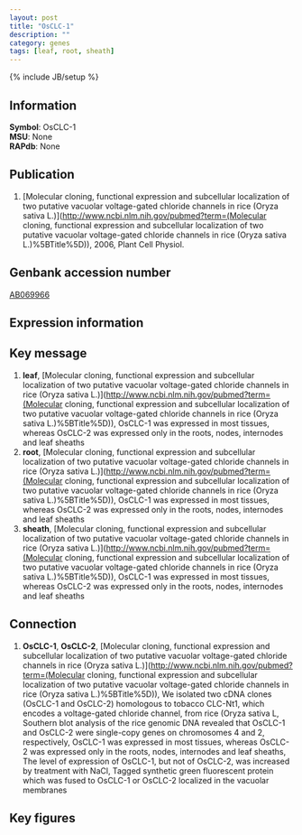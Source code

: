 ```yaml
---
layout: post
title: "OsCLC-1"
description: ""
category: genes
tags: [leaf, root, sheath]
---
```

{% include JB/setup %}

## Information
__Symbol__: OsCLC-1  
__MSU__: None  
__RAPdb__: None  

## Publication
1. [Molecular cloning, functional expression and subcellular localization of two putative vacuolar voltage-gated chloride channels in rice (Oryza sativa L.)](http://www.ncbi.nlm.nih.gov/pubmed?term=(Molecular cloning, functional expression and subcellular localization of two putative vacuolar voltage-gated chloride channels in rice (Oryza sativa L.)%5BTitle%5D)), 2006, Plant Cell Physiol.

## Genbank accession number
[AB069966](http://www.ncbi.nlm.nih.gov/nuccore/AB069966)

## Expression information

## Key message
1. __leaf__, [Molecular cloning, functional expression and subcellular localization of two putative vacuolar voltage-gated chloride channels in rice (Oryza sativa L.)](http://www.ncbi.nlm.nih.gov/pubmed?term=(Molecular cloning, functional expression and subcellular localization of two putative vacuolar voltage-gated chloride channels in rice (Oryza sativa L.)%5BTitle%5D)),  OsCLC-1 was expressed in most tissues, whereas OsCLC-2 was expressed only in the roots, nodes, internodes and leaf sheaths
2. __root__, [Molecular cloning, functional expression and subcellular localization of two putative vacuolar voltage-gated chloride channels in rice (Oryza sativa L.)](http://www.ncbi.nlm.nih.gov/pubmed?term=(Molecular cloning, functional expression and subcellular localization of two putative vacuolar voltage-gated chloride channels in rice (Oryza sativa L.)%5BTitle%5D)),  OsCLC-1 was expressed in most tissues, whereas OsCLC-2 was expressed only in the roots, nodes, internodes and leaf sheaths
3. __sheath__, [Molecular cloning, functional expression and subcellular localization of two putative vacuolar voltage-gated chloride channels in rice (Oryza sativa L.)](http://www.ncbi.nlm.nih.gov/pubmed?term=(Molecular cloning, functional expression and subcellular localization of two putative vacuolar voltage-gated chloride channels in rice (Oryza sativa L.)%5BTitle%5D)),  OsCLC-1 was expressed in most tissues, whereas OsCLC-2 was expressed only in the roots, nodes, internodes and leaf sheaths

## Connection
1. __OsCLC-1__, __OsCLC-2__, [Molecular cloning, functional expression and subcellular localization of two putative vacuolar voltage-gated chloride channels in rice (Oryza sativa L.)](http://www.ncbi.nlm.nih.gov/pubmed?term=(Molecular cloning, functional expression and subcellular localization of two putative vacuolar voltage-gated chloride channels in rice (Oryza sativa L.)%5BTitle%5D)), We isolated two cDNA clones (OsCLC-1 and OsCLC-2) homologous to tobacco CLC-Nt1, which encodes a voltage-gated chloride channel, from rice (Oryza sativa L, Southern blot analysis of the rice genomic DNA revealed that OsCLC-1 and OsCLC-2 were single-copy genes on chromosomes 4 and 2, respectively, OsCLC-1 was expressed in most tissues, whereas OsCLC-2 was expressed only in the roots, nodes, internodes and leaf sheaths, The level of expression of OsCLC-1, but not of OsCLC-2, was increased by treatment with NaCl, Tagged synthetic green fluorescent protein which was fused to OsCLC-1 or OsCLC-2 localized in the vacuolar membranes

## Key figures


